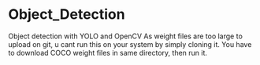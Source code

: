 # Object_Detection
Object detection with YOLO and OpenCV
As weight files are too large to upload on git, u cant run this on your system by simply cloning it. You have to download COCO weight files in same directory, then run it.
